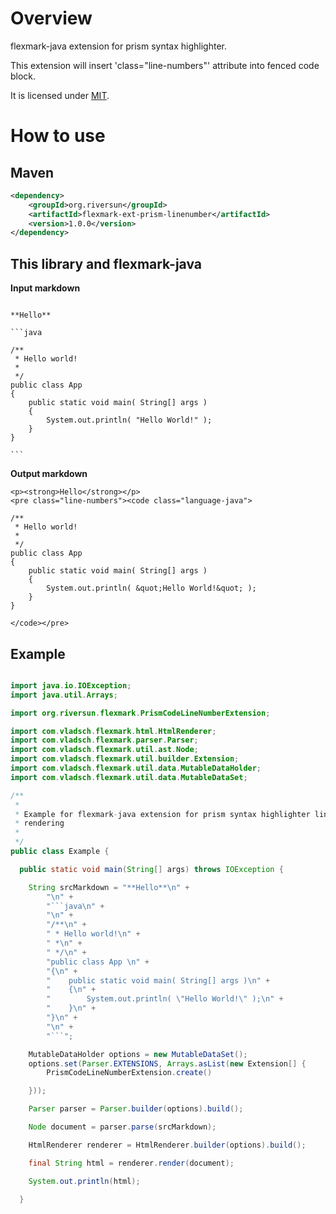 # Overview

flexmark-java extension for prism syntax highlighter.

This extension will insert 'class="line-numbers"' attribute into fenced code block.

It is licensed under [MIT](https://opensource.org/licenses/MIT).

# How to use

## Maven


```xml
<dependency>
	<groupId>org.riversun</groupId>
	<artifactId>flexmark-ext-prism-linenumber</artifactId>
	<version>1.0.0</version>
</dependency>
```

## This library and flexmark-java 


**Input markdown**

````

**Hello**

```java

/**
 * Hello world!
 *
 */
public class App 
{
    public static void main( String[] args )
    {
        System.out.println( "Hello World!" );
    }
}

```

````


**Output markdown**

```
<p><strong>Hello</strong></p>
<pre class="line-numbers"><code class="language-java">

/**
 * Hello world!
 *
 */
public class App 
{
    public static void main( String[] args )
    {
        System.out.println( &quot;Hello World!&quot; );
    }
}

</code></pre>
```




## Example


```java

import java.io.IOException;
import java.util.Arrays;

import org.riversun.flexmark.PrismCodeLineNumberExtension;

import com.vladsch.flexmark.html.HtmlRenderer;
import com.vladsch.flexmark.parser.Parser;
import com.vladsch.flexmark.util.ast.Node;
import com.vladsch.flexmark.util.builder.Extension;
import com.vladsch.flexmark.util.data.MutableDataHolder;
import com.vladsch.flexmark.util.data.MutableDataSet;

/**
 * 
 * Example for flexmark-java extension for prism syntax highlighter linenumber
 * rendering
 *
 */
public class Example {

  public static void main(String[] args) throws IOException {

    String srcMarkdown = "**Hello**\n" +
        "\n" +
        "```java\n" +
        "\n" +
        "/**\n" +
        " * Hello world!\n" +
        " *\n" +
        " */\n" +
        "public class App \n" +
        "{\n" +
        "    public static void main( String[] args )\n" +
        "    {\n" +
        "        System.out.println( \"Hello World!\" );\n" +
        "    }\n" +
        "}\n" +
        "\n" +
        "```";

    MutableDataHolder options = new MutableDataSet();
    options.set(Parser.EXTENSIONS, Arrays.asList(new Extension[] {
        PrismCodeLineNumberExtension.create()

    }));

    Parser parser = Parser.builder(options).build();

    Node document = parser.parse(srcMarkdown);

    HtmlRenderer renderer = HtmlRenderer.builder(options).build();

    final String html = renderer.render(document);

    System.out.println(html);

  }
```  